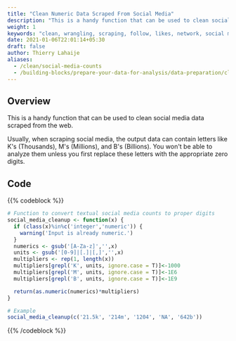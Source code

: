 ```yaml
---
title: "Clean Numeric Data Scraped From Social Media"
description: "This is a handy function that can be used to clean social media data scraped from the web."
weight: 1
keywords: "clean, wrangling, scraping, follow, likes, network, social media, function, numeric conversion"
date: 2021-01-06T22:01:14+05:30
draft: false
author: Thierry Lahaije
aliases:
  - /clean/social-media-counts
  - /building-blocks/prepare-your-data-for-analysis/data-preparation/clean-social-media-data/
---
```


## Overview

This is a handy function that can be used to clean social media data scraped from the web.

Usually, when scraping social media, the output data can contain letters like K's (Thousands), M's (Millions), and B's (Billions). You won't be able to analyze them unless you first replace these letters with the appropriate zero digits.

## Code

{{% codeblock %}}
```R
# Function to convert textual social media counts to proper digits
social_media_cleanup <- function(x) {
  if (class(x)%in%c('integer','numeric')) {
    warning('Input is already numeric.')
  }
  numerics <- gsub('[A-Za-z]','',x)
  units <- gsub('[0-9]|[.]|[,]','',x)
  multipliers <- rep(1, length(x))
  multipliers[grepl('K', units, ignore.case = T)]<-1000
  multipliers[grepl('M', units, ignore.case = T)]<-1E6
  multipliers[grepl('B', units, ignore.case = T)]<-1E9

  return(as.numeric(numerics)*multipliers)
}

# Example
social_media_cleanup(c('21.5k', '214m', '1204', 'NA', '642b'))
```
{{% /codeblock %}}
